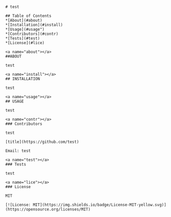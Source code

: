 
    # test

    ## Table of Contents
    *[About](#about)
    *[Installation](#install)
    *[Usage](#usage")
    *[Contributors](#contr)
    *[Tests](#test)
    *[License](#lice)

    <a name="about"></a>
    ##ABOUT
    
    test
    
    <a name="install"></a>
    ## INSTALLATION
    
    test
    
    <a name="usage"></a>
    ## USAGE
    
    test
    
    <a name="contr"></a>
    ### Contributors
    
    test

    [title](https://github.com/test)

    Email: test
    
    <a name="test"></a>
    ### Tests
    
    test
    
    <a name="lice"></a>
    ### License
    
    MIT
    
    [![License: MIT](https://img.shields.io/badge/License-MIT-yellow.svg)](https://opensource.org/licenses/MIT)
    